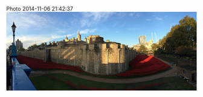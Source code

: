 <!--
title: Photo 2014-11-06 21:42:37
date: Thu Nov 06 2014 21:42:37 GMT+0000 (Greenwich Mean Time)
tags: 
-->
Photo 2014-11-06 21:42:37
![](101954055367-0.jpg)
